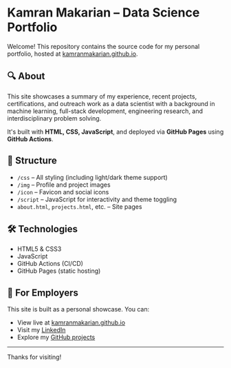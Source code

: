 # Kamran Makarian – Data Science Portfolio

Welcome! This repository contains the source code for my personal portfolio, hosted at [kamranmakarian.github.io](https://kamranmakarian.github.io).

## 🔍 About

This site showcases a summary of my experience, recent projects, certifications, and outreach work as a data scientist with a background in machine learning, full-stack development, engineering research, and interdisciplinary problem solving.

It's built with **HTML, CSS, JavaScript**, and deployed via **GitHub Pages** using **GitHub Actions**.

## 📁 Structure

- `/css` – All styling (including light/dark theme support)
- `/img` – Profile and project images
- `/icon` – Favicon and social icons
- `/script` – JavaScript for interactivity and theme toggling
- `about.html`, `projects.html`, etc. – Site pages

## 🛠️ Technologies

- HTML5 & CSS3
- JavaScript
- GitHub Actions (CI/CD)
- GitHub Pages (static hosting)

## 💼 For Employers

This site is built as a personal showcase. You can:
- View live at [kamranmakarian.github.io](https://kamranmakarian.github.io)
- Visit my [LinkedIn](https://www.linkedin.com/in/kamranmakarian)
- Explore my [GitHub projects](https://github.com/KamranMakarian)

---

Thanks for visiting!
